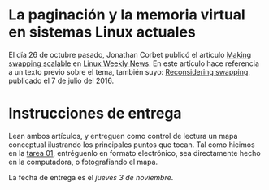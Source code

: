 # La paginación y la memoria virtual en sistemas Linux actuales

El día 26 de octubre pasado, Jonathan Corbet publicó el artículo
[Making swapping scalable](https://lwn.net/SubscriberLink/704478/ae529cd5fa58e211/)
en [Linux Weekly News](https://lwn.net). En este artículo hace
referencia a un texto previo sobre el tema, también suyo:
[Reconsidering swapping](https://lwn.net/Articles/690079/), publicado
el 7 de julio del 2016.

# Instrucciones de entrega

Lean ambos artículos, y entreguen como control de lectura un mapa
conceptual ilustrando los principales puntos que tocan. Tal como
hicimos en la [tarea 01](../01/README.md), entréguenlo en formato
electrónico, sea directamente hecho en la computadora, o fotografiando
el mapa.

La fecha de entrega es el *jueves 3 de noviembre*.
